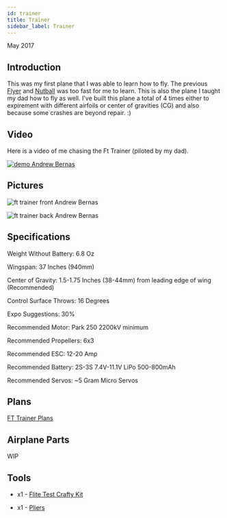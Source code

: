 ```yaml
---
id: trainer
title: Trainer
sidebar_label: Trainer
---
```


May 2017

## Introduction

This was my first plane that I was able to learn how to fly. The previous [Flyer](https://www.andrewbernas.com/docs/rc-airplanes/flyer) and [Nutball](https://www.andrewbernas.com/docs/rc-airplanes/nutball) was too fast for me to learn. This is also the plane I taught my dad how to fly as well. I've built this plane a total of 4 times either to expirement with different airfoils or center of gravities (CG) and also because some crashes are beyond repair. :)

## Video

Here is a video of me chasing the Ft Trainer (piloted by my dad).

[![demo Andrew Bernas](assets/rc-airplanes/trainer/demo.jpg)](https://www.youtube.com/watch?v=4kowm-iJe28)

## Pictures

![ft trainer front Andrew Bernas](assets/rc-airplanes/trainer/trainer-1.jpg)

![ft trainer back Andrew Bernas](assets/rc-airplanes/trainer/trainer-2.jpg)

## Specifications

Weight Without Battery: 6.8 Oz 

Wingspan: 37 Inches (940mm)

Center of Gravity: 1.5-1.75 Inches (38-44mm) from leading edge of wing (Recommended)

Control Surface Throws: 16 Degrees

Expo Suggestions: 30%

Recommended Motor: Park 250 2200kV minimum

Recommended Propellers: 6x3

Recommended ESC: 12-20 Amp

Recommended Battery: 2S-3S 7.4V-11.1V LiPo 500-800mAh

Recommended Servos: ~5 Gram Micro Servos

## Plans

[FT Trainer Plans](assets/rc-airplanes/trainer/plans.pdf)

## Airplane Parts

WIP

## Tools

* x1 - [Flite Test Crafty Kit](https://store.flitetest.com/flite-test-crafty-kit-flt-5010/p791877)

* x1 - [Pliers](https://www.amazon.com/Tools-VISE-GRIP-Pliers-6-Inch-2078216/dp/B000A0OW2M?ref_=Oct_BSellerC_553314_1&pf_rd_p=192c0672-a4fc-5e22-b935-349dd71711e1&pf_rd_s=merchandised-search-6&pf_rd_t=101&pf_rd_i=553314&pf_rd_m=ATVPDKIKX0DER&pf_rd_r=2M4HQBG3AXGM6CT25QDS&pf_rd_r=2M4HQBG3AXGM6CT25QDS&pf_rd_p=192c0672-a4fc-5e22-b935-349dd71711e1)